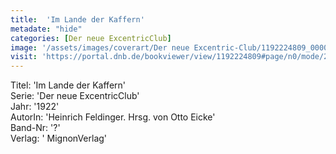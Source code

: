 ```yaml
---
title:  'Im Lande der Kaffern'
metadate: "hide"
categories: [Der neue ExcentricClub]
image: '/assets/images/coverart/Der neue Excentric-Club/1192224809_00000010.jpg'
visit: 'https://portal.dnb.de/bookviewer/view/1192224809#page/n0/mode/2up'
---
```

Titel: 'Im Lande der Kaffern' <br>
Serie: 'Der neue ExcentricClub' <br>
Jahr: '1922' <br>
AutorIn: 'Heinrich Feldinger. Hrsg. von Otto Eicke' <br>
Band-Nr: '?' <br>
Verlag: ' MignonVerlag'